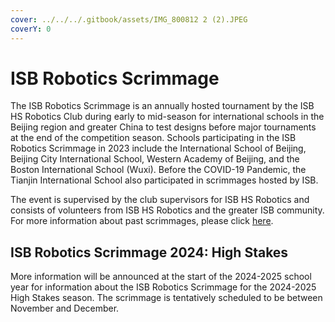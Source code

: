 ```yaml
---
cover: ../../../.gitbook/assets/IMG_800812 2 (2).JPEG
coverY: 0
---
```


# ISB Robotics Scrimmage

The ISB Robotics Scrimmage is an annually hosted tournament by the ISB HS Robotics Club during early to mid-season for international schools in the Beijing region and greater China to test designs before major tournaments at the end of the competition season. Schools participating in the ISB Robotics Scrimmage in 2023 include the International School of Beijing, Beijing City International School, Western Academy of Beijing, and the Boston International School (Wuxi). Before the COVID-19 Pandemic, the Tianjin International School also participated in scrimmages hosted by ISB.

The event is supervised by the club supervisors for ISB HS Robotics and consists of volunteers from ISB HS Robotics and the greater ISB community. For more information about past scrimmages, please click [here](../../../docs-repo/documentation-homepage/isb-scrimmage-tournament-repository.md).

## ISB Robotics Scrimmage 2024: High Stakes

More information will be announced at the start of the 2024-2025 school year for information about the ISB Robotics Scrimmage for the 2024-2025 High Stakes season. The scrimmage is tentatively scheduled to be between November and December.&#x20;
